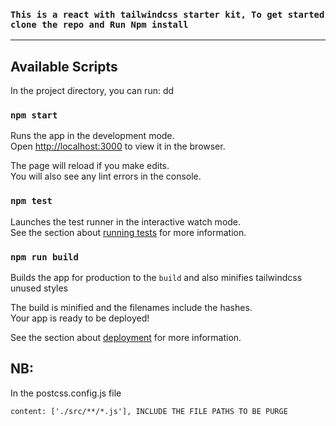 ### `This is a react with tailwindcss starter kit, To get started clone the repo and Run Npm install`
---  
## Available Scripts
In the project directory, you can run:
dd
### `npm start`


Runs the app in the development mode.<br />
Open [http://localhost:3000](http://localhost:3000) to view it in the browser.

The page will reload if you make edits.<br />
You will also see any lint errors in the console.

### `npm test`

Launches the test runner in the interactive watch mode.<br />
See the section about [running tests](https://facebook.github.io/create-react-app/docs/running-tests) for more information.

### `npm run build`

Builds the app for production to the `build` and also minifies tailwindcss unused styles

The build is minified and the filenames include the hashes.<br />
Your app is ready to be deployed!

See the section about [deployment](https://facebook.github.io/create-react-app/docs/deployment) for more information.

NB:
-----
In the postcss.config.js file  
```code
content: ['./src/**/*.js'], INCLUDE THE FILE PATHS TO BE PURGE
```